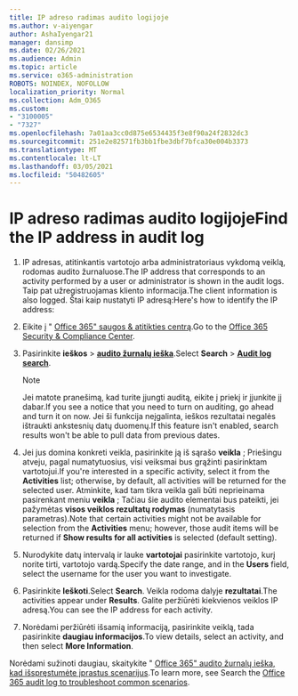 ```yaml
---
title: IP adreso radimas audito logijoje
ms.author: v-aiyengar
author: AshaIyengar21
manager: dansimp
ms.date: 02/26/2021
ms.audience: Admin
ms.topic: article
ms.service: o365-administration
ROBOTS: NOINDEX, NOFOLLOW
localization_priority: Normal
ms.collection: Adm_O365
ms.custom:
- "3100005"
- "7327"
ms.openlocfilehash: 7a01aa3cc0d875e6534435f3e8f90a24f2832dc3
ms.sourcegitcommit: 251e2e82571fb3bb1fbe3dbf7bfca30e004b3373
ms.translationtype: MT
ms.contentlocale: lt-LT
ms.lasthandoff: 03/05/2021
ms.locfileid: "50482605"
---
```

# <a name="find-the-ip-address-in-audit-log"></a><span data-ttu-id="d0af1-102">IP adreso radimas audito logijoje</span><span class="sxs-lookup"><span data-stu-id="d0af1-102">Find the IP address in audit log</span></span>

1. <span data-ttu-id="d0af1-103">IP adresas, atitinkantis vartotojo arba administratoriaus vykdomą veiklą, rodomas audito žurnaluose.</span><span class="sxs-lookup"><span data-stu-id="d0af1-103">The IP address that corresponds to an activity performed by a user or administrator is shown in the audit logs.</span></span> <span data-ttu-id="d0af1-104">Taip pat užregistruojamas kliento informacija.</span><span class="sxs-lookup"><span data-stu-id="d0af1-104">The client information is also logged.</span></span> <span data-ttu-id="d0af1-105">Štai kaip nustatyti IP adresą:</span><span class="sxs-lookup"><span data-stu-id="d0af1-105">Here's how to identify the IP address:</span></span>

1. <span data-ttu-id="d0af1-106">Eikite į " [Office 365" saugos & atitikties centrą](https://go.microsoft.com/fwlink/p/?linkid=2077143).</span><span class="sxs-lookup"><span data-stu-id="d0af1-106">Go to the [Office 365 Security & Compliance Center](https://go.microsoft.com/fwlink/p/?linkid=2077143).</span></span>
1. <span data-ttu-id="d0af1-107">Pasirinkite **ieškos**  >  **[audito žurnalų ieška](https://go.microsoft.com/fwlink/?linkid=2103759)**.</span><span class="sxs-lookup"><span data-stu-id="d0af1-107">Select **Search** > **[Audit log search](https://go.microsoft.com/fwlink/?linkid=2103759)**.</span></span>
    > [!NOTE]
    > <span data-ttu-id="d0af1-108">Jei matote pranešimą, kad turite įjungti auditą, eikite į priekį ir įjunkite jį dabar.</span><span class="sxs-lookup"><span data-stu-id="d0af1-108">If you see a notice that you need to turn on auditing, go ahead and turn it on now.</span></span> <span data-ttu-id="d0af1-109">Jei ši funkcija neįgalinta, ieškos rezultatai negalės ištraukti ankstesnių datų duomenų.</span><span class="sxs-lookup"><span data-stu-id="d0af1-109">If this feature isn't enabled, search results won't be able to pull data from previous dates.</span></span>
1. <span data-ttu-id="d0af1-110">Jei jus domina konkreti veikla, pasirinkite ją iš sąrašo **veikla** ; Priešingu atveju, pagal numatytuosius, visi veiksmai bus grąžinti pasirinktam vartotojui.</span><span class="sxs-lookup"><span data-stu-id="d0af1-110">If you're interested in a specific activity, select it from the **Activities** list; otherwise, by default, all activities will be returned for the selected user.</span></span> <span data-ttu-id="d0af1-111">Atminkite, kad tam tikra veikla gali būti neprieinama pasirenkant meniu **veikla** ; Tačiau šie audito elementai bus pateikti, jei pažymėtas **visos veiklos rezultatų rodymas** (numatytasis parametras).</span><span class="sxs-lookup"><span data-stu-id="d0af1-111">Note that certain activities might not be available for selection from the **Activities** menu; however, those audit items will be returned if **Show results for all activities** is selected (default setting).</span></span>
1. <span data-ttu-id="d0af1-112">Nurodykite datų intervalą ir lauke **vartotojai** pasirinkite vartotojo, kurį norite tirti, vartotojo vardą.</span><span class="sxs-lookup"><span data-stu-id="d0af1-112">Specify the date range, and in the **Users** field, select the username for the user you want to investigate.</span></span>
1. <span data-ttu-id="d0af1-113">Pasirinkite **Ieškoti**.</span><span class="sxs-lookup"><span data-stu-id="d0af1-113">Select **Search**.</span></span> <span data-ttu-id="d0af1-114">Veikla rodoma dalyje **rezultatai**.</span><span class="sxs-lookup"><span data-stu-id="d0af1-114">The activities appear under **Results**.</span></span> <span data-ttu-id="d0af1-115">Galite peržiūrėti kiekvienos veiklos IP adresą.</span><span class="sxs-lookup"><span data-stu-id="d0af1-115">You can see the IP address for each activity.</span></span>
1. <span data-ttu-id="d0af1-116">Norėdami peržiūrėti išsamią informaciją, pasirinkite veiklą, tada pasirinkite **daugiau informacijos**.</span><span class="sxs-lookup"><span data-stu-id="d0af1-116">To view details, select an activity, and then select **More Information**.</span></span>

<span data-ttu-id="d0af1-117">Norėdami sužinoti daugiau, skaitykite " [Office 365" audito žurnalų ieška, kad išspręstumėte įprastus scenarijus](https://go.microsoft.com/fwlink/?linkid=2103944).</span><span class="sxs-lookup"><span data-stu-id="d0af1-117">To learn more, see Search the [Office 365 audit log to troubleshoot common scenarios](https://go.microsoft.com/fwlink/?linkid=2103944).</span></span>